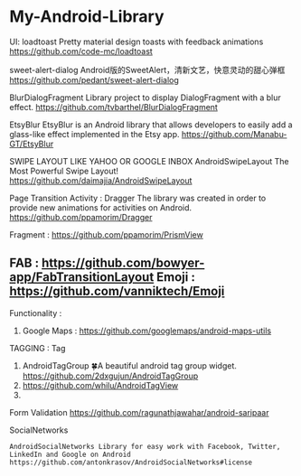 # My-Android-Library

UI: 
loadtoast Pretty material design toasts with feedback animations
https://github.com/code-mc/loadtoast 

 sweet-alert-dialog Android版的SweetAlert，清新文艺，快意灵动的甜心弹框
https://github.com/pedant/sweet-alert-dialog

BlurDialogFragment Library project to display DialogFragment with a blur effect.
https://github.com/tvbarthel/BlurDialogFragment 

 EtsyBlur EtsyBlur is an Android library that allows developers to easily add a glass-like effect implemented in the Etsy app.
https://github.com/Manabu-GT/EtsyBlur 


SWIPE LAYOUT LIKE YAHOO OR GOOGLE INBOX
 AndroidSwipeLayout The Most Powerful Swipe Layout!
https://github.com/daimajia/AndroidSwipeLayout 


Page Transition 
Activity :  Dragger The library was created in order to provide new animations for activities on Android.
https://github.com/ppamorim/Dragger  

Fragment : https://github.com/ppamorim/PrismView

FAB : https://github.com/bowyer-app/FabTransitionLayout
Emoji : https://github.com/vanniktech/Emoji
------


Functionality : 
1. Google Maps : https://github.com/googlemaps/android-maps-utils



TAGGING : 
Tag
  1. AndroidTagGroup :four_leaf_clover:A beautiful android tag group widget.
      https://github.com/2dxgujun/AndroidTagGroup 
  2. https://github.com/whilu/AndroidTagView
  3. 
  
Form Validation
https://github.com/ragunathjawahar/android-saripaar


SocialNetworks

    AndroidSocialNetworks Library for easy work with Facebook, Twitter, LinkedIn and Google on Android
    https://github.com/antonkrasov/AndroidSocialNetworks#license

